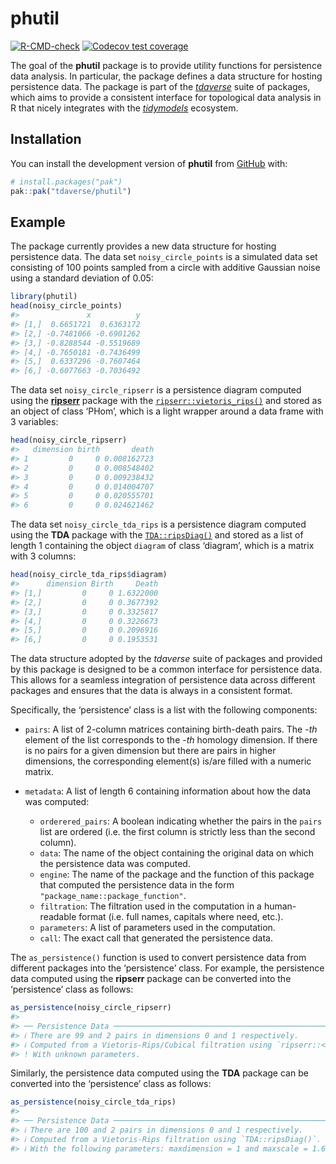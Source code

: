 
<!-- README.md is generated from README.Rmd. Please edit that file -->

# phutil

<!-- badges: start -->

[![R-CMD-check](https://github.com/tdaverse/phutil/actions/workflows/R-CMD-check.yaml/badge.svg)](https://github.com/tdaverse/phutil/actions/workflows/R-CMD-check.yaml)
[![Codecov test
coverage](https://codecov.io/gh/tdaverse/phutil/graph/badge.svg)](https://app.codecov.io/gh/tdaverse/phutil)
<!-- badges: end -->

The goal of the **phutil** package is to provide utility functions for
persistence data analysis. In particular, the package defines a data
structure for hosting persistence data. The package is part of the
[*tdaverse*](https://github.com/tdaverse) suite of packages, which aims
to provide a consistent interface for topological data analysis in R
that nicely integrates with the
[*tidymodels*](https://www.tidymodels.org) ecosystem.

## Installation

You can install the development version of **phutil** from
[GitHub](https://github.com/) with:

``` r
# install.packages("pak")
pak::pak("tdaverse/phutil")
```

## Example

The package currently provides a new data structure for hosting
persistence data. The data set `noisy_circle_points` is a simulated data
set consisting of 100 points sampled from a circle with additive
Gaussian noise using a standard deviation of $0.05$:

``` r
library(phutil)
head(noisy_circle_points)
#>               x          y
#> [1,]  0.6651721  0.6363172
#> [2,] -0.7481066 -0.6901262
#> [3,] -0.8288544 -0.5519689
#> [4,] -0.7650181 -0.7436499
#> [5,]  0.6337296 -0.7607464
#> [6,] -0.6077663 -0.7036492
```

The data set `noisy_circle_ripserr` is a persistence diagram computed
using the [**ripserr**](https://tdaverse.github.io/ripserr/) package
with the
[`ripserr::vietoris_rips()`](https://tdaverse.github.io/ripserr/reference/vietoris_rips.html)
and stored as an object of class ‘PHom’, which is a light wrapper around
a data frame with 3 variables:

``` r
head(noisy_circle_ripserr)
#>   dimension birth       death
#> 1         0     0 0.008162723
#> 2         0     0 0.008548402
#> 3         0     0 0.009238432
#> 4         0     0 0.014004707
#> 5         0     0 0.020555701
#> 6         0     0 0.024621462
```

The data set `noisy_circle_tda_rips` is a persistence diagram computed
using the **TDA** package with the
[`TDA::ripsDiag()`](https://www.rdocumentation.org/packages/TDA/versions/1.9.1/topics/ripsDiag)
and stored as a list of length 1 containing the object `diagram` of
class ‘diagram’, which is a matrix with 3 columns:

``` r
head(noisy_circle_tda_rips$diagram)
#>      dimension Birth     Death
#> [1,]         0     0 1.6322000
#> [2,]         0     0 0.3677392
#> [3,]         0     0 0.3325817
#> [4,]         0     0 0.3226673
#> [5,]         0     0 0.2096916
#> [6,]         0     0 0.1953531
```

The data structure adopted by the *tdaverse* suite of packages and
provided by this package is designed to be a common interface for
persistence data. This allows for a seamless integration of persistence
data across different packages and ensures that the data is always in a
consistent format.

Specifically, the ‘persistence’ class is a list with the following
components:

- `pairs`: A list of 2-column matrices containing birth-death pairs. The
  -*th* element of the list corresponds to the -*th* homology dimension.
  If there is no pairs for a given dimension but there are pairs in
  higher dimensions, the corresponding element(s) is/are filled with a
  numeric matrix.

- `metadata`: A list of length 6 containing information about how the
  data was computed:

  - `orderered_pairs`: A boolean indicating whether the pairs in the
    `pairs` list are ordered (i.e. the first column is strictly less
    than the second column).
  - `data`: The name of the object containing the original data on which
    the persistence data was computed.
  - `engine`: The name of the package and the function of this package
    that computed the persistence data in the form
    `"package_name::package_function"`.
  - `filtration`: The filtration used in the computation in a
    human-readable format (i.e. full names, capitals where need, etc.).
  - `parameters`: A list of parameters used in the computation.
  - `call`: The exact call that generated the persistence data.

The `as_persistence()` function is used to convert persistence data from
different packages into the ‘persistence’ class. For example, the
persistence data computed using the **ripserr** package can be converted
into the ‘persistence’ class as follows:

``` r
as_persistence(noisy_circle_ripserr)
#> 
#> ── Persistence Data ────────────────────────────────────────────────────────────
#> ℹ There are 99 and 2 pairs in dimensions 0 and 1 respectively.
#> ℹ Computed from a Vietoris-Rips/Cubical filtration using `ripserr::<vietoris_rips/cubical>()`.
#> ! With unknown parameters.
```

Similarly, the persistence data computed using the **TDA** package can
be converted into the ‘persistence’ class as follows:

``` r
as_persistence(noisy_circle_tda_rips)
#> 
#> ── Persistence Data ────────────────────────────────────────────────────────────
#> ℹ There are 100 and 2 pairs in dimensions 0 and 1 respectively.
#> ℹ Computed from a Vietoris-Rips filtration using `TDA::ripsDiag()`.
#> ℹ With the following parameters: maxdimension = 1 and maxscale = 1.6322.
```
